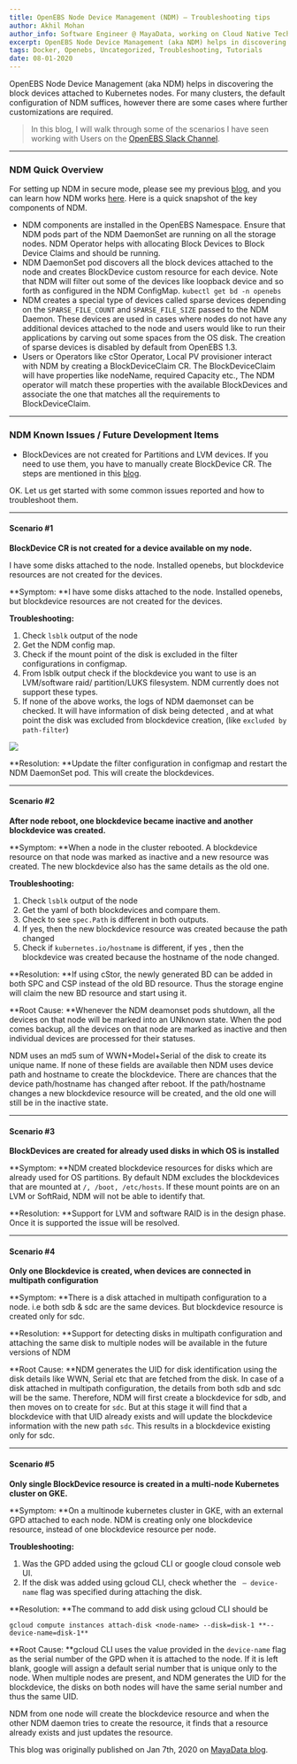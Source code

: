 ```yaml
---
title: OpenEBS Node Device Management (NDM) — Troubleshooting tips
author: Akhil Mohan
author_info: Software Engineer @ MayaData, working on Cloud Native Tech.
excerpt: OpenEBS Node Device Management (aka NDM) helps in discovering the block devices attached to Kubernetes nodes. In this blog, I will walk through some of the scenarios I have seen working with users on the OpenEBS Slack Channel.
tags: Docker, Openebs, Uncategorized, Troubleshooting, Tutorials
date: 08-01-2020
---
```


OpenEBS Node Device Management (aka NDM) helps in discovering the block devices attached to Kubernetes nodes. For many clusters, the default configuration of NDM suffices, however there are some cases where further customizations are required.

> In this blog, I will walk through some of the scenarios I have seen working with Users on the [OpenEBS Slack Channel](http://slack.openebs.io/).

---

### NDM Quick Overview

For setting up NDM in secure mode, please see my previous [blog](https://blog.mayadata.io/openebs/configuring-openebs-to-run-with-security-enhanced-linux), and you can learn how NDM works [here](https://docs.openebs.io/docs/next/ndm.html). Here is a quick snapshot of the key components of NDM.

- NDM components are installed in the OpenEBS Namespace. Ensure that NDM pods part of the NDM DaemonSet are running on all the storage nodes. NDM Operator helps with allocating Block Devices to Block Device Claims and should be running.
- NDM DaemonSet pod discovers all the block devices attached to the node and creates BlockDevice custom resource for each device. Note that NDM will filter out some of the devices like loopback device and so forth as configured in the NDM ConfigMap. `kubectl get bd -n openebs`
- NDM creates a special type of devices called sparse devices depending on the `SPARSE_FILE_COUNT` and `SPARSE_FILE_SIZE` passed to the NDM Daemon. These devices are used in cases where nodes do not have any additional devices attached to the node and users would like to run their applications by carving out some spaces from the OS disk. The creation of sparse devices is disabled by default from OpenEBS 1.3.
- Users or Operators like cStor Operator, Local PV provisioner interact with NDM by creating a BlockDeviceClaim CR. The BlockDeviceClaim will have properties like nodeName, required Capacity etc., The NDM operator will match these properties with the available BlockDevices and associate the one that matches all the requirements to BlockDeviceClaim.

---

### NDM Known Issues / Future Development Items

- BlockDevices are not created for Partitions and LVM devices. If you need to use them, you have to manually create BlockDevice CR. The steps are mentioned in this [blog](https://blog.mayadata.io/openebs/creating-manual-blockdevice).

OK. Let us get started with some common issues reported and how to troubleshoot them.

---

#### Scenario #1

**BlockDevice CR is not created for a device available on my node.**

I have some disks attached to the node. Installed openebs, but blockdevice resources are not created for the devices.

**Symptom: **I have some disks attached to the node. Installed openebs, but blockdevice resources are not created for the devices.

**Troubleshooting:**

1. Check `lsblk` output of the node
2. Get the NDM config map.
3. Check if the mount point of the disk is excluded in the filter configurations in configmap.
4. From lsblk output check if the blockdevice you want to use is an LVM/software raid/ partition/LUKS filesystem. NDM currently does not support these types.
5. If none of the above works, the logs of NDM daemonset can be checked. It will have information of disk being detected , and at what point the disk was excluded from blockdevice creation, (like `excluded by path-filter`)

![](https://cdn-images-1.medium.com/max/800/0*q8rBQFw284gRYqjg)

**Resolution: **Update the filter configuration in configmap and restart the NDM DaemonSet pod. This will create the blockdevices.

---

#### Scenario #2

**After node reboot, one blockdevice became inactive and another blockdevice was created.**

**Symptom: **When a node in the cluster rebooted. A blockdevice resource on that node was marked as inactive and a new resource was created. The new blockdevice also has the same details as the old one.

**Troubleshooting:**

1. Check `lsblk` output of the node
2. Get the yaml of both blockdevices and compare them.
3. Check to see `spec.Path` is different in both outputs.
4. If yes, then the new blockdevice resource was created because the path changed
5. Check if `kubernetes.io/hostname` is different, if yes , then the blockdevice was created because the hostname of the node changed.

**Resolution: **If using cStor, the newly generated BD can be added in both SPC and CSP instead of the old BD resource. Thus the storage engine will claim the new BD resource and start using it.

**Root Cause: **Whenever the NDM deamonset pods shutdown, all the devices on that node will be marked into an UNknown state. When the pod comes backup, all the devices on that node are marked as inactive and then individual devices are processed for their statuses.

NDM uses an md5 sum of WWN+Model+Serial of the disk to create its unique name. If none of these fields are available then NDM uses device path and hostname to create the blockdevice. There are chances that the device path/hostname has changed after reboot. If the path/hostname changes a new blockdevice resource will be created, and the old one will still be in the inactive state.

---

#### Scenario #3

**BlockDevices are created for already used disks in which OS is installed**

**Symptom: **NDM created blockdevice resources for disks which are already used for OS partitions. By default NDM excludes the blockdevices that are mounted at `/, /boot, /etc/hosts`. If these mount points are on an LVM or SoftRaid, NDM will not be able to identify that.

**Resolution: **Support for LVM and software RAID is in the design phase. Once it is supported the issue will be resolved.

---

#### Scenario #4

**Only one Blockdevice is created, when devices are connected in multipath configuration**

**Symptom: **There is a disk attached in multipath configuration to a node. i.e both sdb & sdc are the same devices. But blockdevice resource is created only for sdc.

**Resolution: **Support for detecting disks in multipath configuration and attaching the same disk to multiple nodes will be available in the future versions of NDM

**Root Cause: **NDM generates the UID for disk identification using the disk details like WWN, Serial etc that are fetched from the disk. In case of a disk attached in multipath configuration, the details from both sdb and sdc will be the same. Therefore, NDM will first create a blockdevice for sdb, and then moves on to create for `sdc`. But at this stage it will find that a blockdevice with that UID already exists and will update the blockdevice information with the new path `sdc`. This results in a blockdevice existing only for sdc.

---

#### Scenario #5

**Only single BlockDevice resource is created in a multi-node Kubernetes cluster on GKE.**

**Symptom: **On a multinode kubernetes cluster in GKE, with an external GPD attached to each node. NDM is creating only one blockdevice resource, instead of one blockdevice resource per node.

**Troubleshooting:**

1. Was the GPD added using the gcloud CLI or google cloud console web UI.
2. If the disk was added using gcloud CLI, check whether the ` — device-name` flag was specified during attaching the disk.

**Resolution: **The command to add disk using gcloud CLI should be

    gcloud compute instances attach-disk <node-name> --disk=disk-1 **--device-name=disk-1**

**Root Cause: **gcloud CLI uses the value provided in the `device-name` flag as the serial number of the GPD when it is attached to the node. If it is left blank, google will assign a default serial number that is unique only to the node. When multiple nodes are present, and NDM generates the UID for the blockdevice, the disks on both nodes will have the same serial number and thus the same UID.

NDM from one node will create the blockdevice resource and when the other NDM daemon tries to create the resource, it finds that a resource already exists and just updates the resource.

This blog was originally published on Jan 7th, 2020 on [MayaData blog](https://blog.mayadata.io/openebs/openebs-node-device-management-ndm-troubleshooting-tips).
